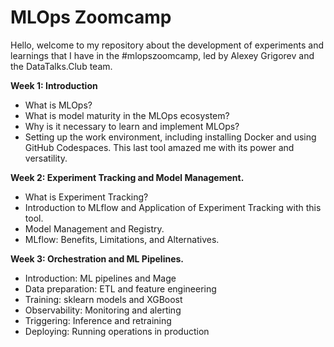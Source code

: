 # MLOps Zoomcamp

Hello, welcome to my repository about the development of experiments and learnings that I have in the #mlopszoomcamp, led by Alexey Grigorev and the DataTalks.Club team.

**Week 1: Introduction**

* What is MLOps?
* What is model maturity in the MLOps ecosystem?
* Why is it necessary to learn and implement MLOps?
* Setting up the work environment, including installing Docker and using GitHub Codespaces. This last tool amazed me with its power and versatility.

**Week 2: Experiment Tracking and Model Management.**

* What is Experiment Tracking?
* Introduction to MLflow and Application of Experiment Tracking with this tool.
* Model Management and Registry.
* MLflow: Benefits, Limitations, and Alternatives.

**Week 3: Orchestration and ML Pipelines.**

* Introduction: ML pipelines and Mage
* Data preparation: ETL and feature engineering
* Training: sklearn models and XGBoost
* Observability: Monitoring and alerting
* Triggering: Inference and retraining
* Deploying: Running operations in production